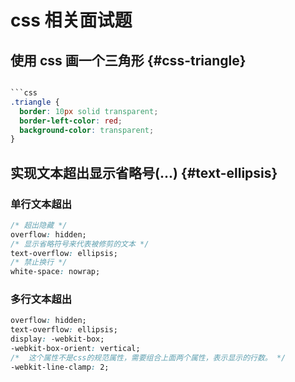 # css 相关面试题

## 使用 css 画一个三角形 {#css-triangle}

```css

```css
.triangle {
  border: 10px solid transparent;
  border-left-color: red;
  background-color: transparent;
}
```

## 实现文本超出显示省略号(...) {#text-ellipsis}

### 单行文本超出

```css
/* 超出隐藏 */
overflow: hidden;
/* 显示省略符号来代表被修剪的文本 */
text-overflow: ellipsis;
/* 禁止换行 */
white-space: nowrap;
```

### 多行文本超出

```css
overflow: hidden;
text-overflow: ellipsis;
display: -webkit-box;
-webkit-box-orient: vertical;
/*  这个属性不是css的规范属性，需要组合上面两个属性，表示显示的行数。 */
-webkit-line-clamp: 2;
```
